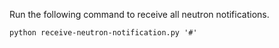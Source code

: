 Run the following command to receive all neutron notifications.

	python receive-neutron-notification.py '#'
